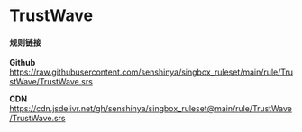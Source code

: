 # TrustWave

#### 规则链接

**Github**
https://raw.githubusercontent.com/senshinya/singbox_ruleset/main/rule/TrustWave/TrustWave.srs

**CDN**
https://cdn.jsdelivr.net/gh/senshinya/singbox_ruleset@main/rule/TrustWave/TrustWave.srs